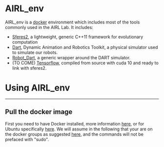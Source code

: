 
AIRL_env
============

AIRL_env is a [docker](https://docs.docker.com/) environment which includes most of the tools commonly used in the AIRL Lab. 
It includes:
- [Sferes2](https://github.com/sferes2/sferes2), a lightweight, generic C++11 framework for evolutionary computation
- [Dart](https://dartsim.github.io/), Dynamic Animation and Robotics Toolkit, a physical simulator used to simulate our robots. 
- [Robot_Dart](https://github.com/resibots/robot_dart), a generic wrapper around the DART simulator.
- (TO COME) [Tensorflow](https://www.tensorflow.org/), compiled from source with cuda 10 and ready to link with sferes2. 

# Using AIRL_env
-----------
## Pull the docker image
First you need to have Docker installed, more information [here](https://docs.docker.com/install/), or for Ubuntu specifically [here](https://docs.docker.com/install/linux/docker-ce/ubuntu/). We will assume in the following that your are on the docker groups as suggested [here](https://docs.docker.com/install/linux/linux-postinstall/), and the commands will not be prefaced with "sudo". 
